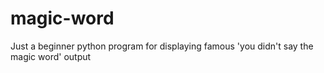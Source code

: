 # magic-word
Just a beginner python program for displaying famous 'you didn't say the magic word' output
